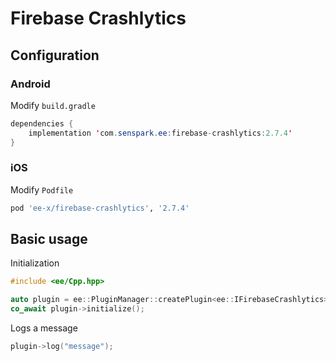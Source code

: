 # Firebase Crashlytics
## Configuration
### Android
Modify `build.gradle`
```java
dependencies {
    implementation 'com.senspark.ee:firebase-crashlytics:2.7.4'
}
```

### iOS
Modify `Podfile`
```ruby
pod 'ee-x/firebase-crashlytics', '2.7.4'
```

## Basic usage
Initialization
```cpp
#include <ee/Cpp.hpp>

auto plugin = ee::PluginManager::createPlugin<ee::IFirebaseCrashlytics>();
co_await plugin->initialize();
```

Logs a message
```cpp
plugin->log("message");
```